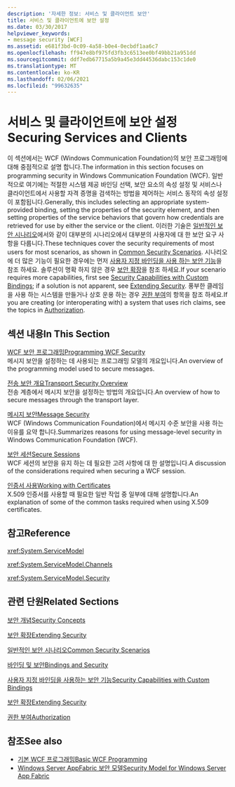 ```yaml
---
description: '자세한 정보: 서비스 및 클라이언트 보안'
title: 서비스 및 클라이언트에 보안 설정
ms.date: 03/30/2017
helpviewer_keywords:
- message security [WCF]
ms.assetid: e681f3bd-0c09-4a58-b0e4-0ecbdf1aa6c7
ms.openlocfilehash: ff947e8bf975fd3fb3c6513ee0bf49bb21a951dd
ms.sourcegitcommit: ddf7edb67715a5b9a45e3dd44536dabc153c1de0
ms.translationtype: MT
ms.contentlocale: ko-KR
ms.lasthandoff: 02/06/2021
ms.locfileid: "99632635"
---
```

# <a name="securing-services-and-clients"></a><span data-ttu-id="ce6dd-103">서비스 및 클라이언트에 보안 설정</span><span class="sxs-lookup"><span data-stu-id="ce6dd-103">Securing Services and Clients</span></span>

<span data-ttu-id="ce6dd-104">이 섹션에서는 WCF (Windows Communication Foundation)의 보안 프로그래밍에 대해 중점적으로 설명 합니다.</span><span class="sxs-lookup"><span data-stu-id="ce6dd-104">The information in this section focuses on programming security in Windows Communication Foundation (WCF).</span></span> <span data-ttu-id="ce6dd-105">일반적으로 여기에는 적절한 시스템 제공 바인딩 선택, 보안 요소의 속성 설정 및 서비스나 클라이언트에서 사용할 자격 증명을 검색하는 방법을 제어하는 서비스 동작의 속성 설정이 포함됩니다.</span><span class="sxs-lookup"><span data-stu-id="ce6dd-105">Generally, this includes selecting an appropriate system-provided binding, setting the properties of the security element, and then setting properties of the service behaviors that govern how credentials are retrieved for use by either the service or the client.</span></span> <span data-ttu-id="ce6dd-106">이러한 기술은 [일반적인 보안 시나리오](common-security-scenarios.md)에서와 같이 대부분의 시나리오에서 대부분의 사용자에 대 한 보안 요구 사항을 다룹니다.</span><span class="sxs-lookup"><span data-stu-id="ce6dd-106">These techniques cover the security requirements of most users for most scenarios, as shown in [Common Security Scenarios](common-security-scenarios.md).</span></span> <span data-ttu-id="ce6dd-107">시나리오에 더 많은 기능이 필요한 경우에는 먼저 [사용자 지정 바인딩을 사용 하는 보안 기능](security-capabilities-with-custom-bindings.md)을 참조 하세요. 솔루션이 명확 하지 않은 경우 [보안 확장](../extending/extending-security.md)을 참조 하세요.</span><span class="sxs-lookup"><span data-stu-id="ce6dd-107">If your scenario requires more capabilities, first see [Security Capabilities with Custom Bindings](security-capabilities-with-custom-bindings.md); if a solution is not apparent, see [Extending Security](../extending/extending-security.md).</span></span> <span data-ttu-id="ce6dd-108">풍부한 클레임을 사용 하는 시스템을 만들거나 상호 운용 하는 경우 [권한 부여](authorization-in-wcf.md)의 항목을 참조 하세요.</span><span class="sxs-lookup"><span data-stu-id="ce6dd-108">If you are creating (or interoperating with) a system that uses rich claims, see the topics in [Authorization](authorization-in-wcf.md).</span></span>  
  
## <a name="in-this-section"></a><span data-ttu-id="ce6dd-109">섹션 내용</span><span class="sxs-lookup"><span data-stu-id="ce6dd-109">In This Section</span></span>  

 [<span data-ttu-id="ce6dd-110">WCF 보안 프로그래밍</span><span class="sxs-lookup"><span data-stu-id="ce6dd-110">Programming WCF Security</span></span>](programming-wcf-security.md)  
 <span data-ttu-id="ce6dd-111">메시지 보안을 설정하는 데 사용되는 프로그래밍 모델의 개요입니다.</span><span class="sxs-lookup"><span data-stu-id="ce6dd-111">An overview of the programming model used to secure messages.</span></span>  
  
 [<span data-ttu-id="ce6dd-112">전송 보안 개요</span><span class="sxs-lookup"><span data-stu-id="ce6dd-112">Transport Security Overview</span></span>](transport-security-overview.md)  
 <span data-ttu-id="ce6dd-113">전송 계층에서 메시지 보안을 설정하는 방법의 개요입니다.</span><span class="sxs-lookup"><span data-stu-id="ce6dd-113">An overview of how to secure messages through the transport layer.</span></span>  
  
 [<span data-ttu-id="ce6dd-114">메시지 보안</span><span class="sxs-lookup"><span data-stu-id="ce6dd-114">Message Security</span></span>](message-security-in-wcf.md)  
 <span data-ttu-id="ce6dd-115">WCF (Windows Communication Foundation)에서 메시지 수준 보안을 사용 하는 이유를 요약 합니다.</span><span class="sxs-lookup"><span data-stu-id="ce6dd-115">Summarizes reasons for using message-level security in Windows Communication Foundation (WCF).</span></span>  
  
 [<span data-ttu-id="ce6dd-116">보안 세션</span><span class="sxs-lookup"><span data-stu-id="ce6dd-116">Secure Sessions</span></span>](secure-sessions.md)  
 <span data-ttu-id="ce6dd-117">WCF 세션의 보안을 유지 하는 데 필요한 고려 사항에 대 한 설명입니다.</span><span class="sxs-lookup"><span data-stu-id="ce6dd-117">A discussion of the considerations required when securing a WCF session.</span></span>  
  
 [<span data-ttu-id="ce6dd-118">인증서 사용</span><span class="sxs-lookup"><span data-stu-id="ce6dd-118">Working with Certificates</span></span>](working-with-certificates.md)  
 <span data-ttu-id="ce6dd-119">X.509 인증서를 사용할 때 필요한 일반 작업 중 일부에 대해 설명합니다.</span><span class="sxs-lookup"><span data-stu-id="ce6dd-119">An explanation of some of the common tasks required when using X.509 certificates.</span></span>  
  
## <a name="reference"></a><span data-ttu-id="ce6dd-120">참고</span><span class="sxs-lookup"><span data-stu-id="ce6dd-120">Reference</span></span>  

 <xref:System.ServiceModel>  
  
 <xref:System.ServiceModel.Channels>  
  
 <xref:System.ServiceModel.Security>  
  
## <a name="related-sections"></a><span data-ttu-id="ce6dd-121">관련 단원</span><span class="sxs-lookup"><span data-stu-id="ce6dd-121">Related Sections</span></span>  

 [<span data-ttu-id="ce6dd-122">보안 개념</span><span class="sxs-lookup"><span data-stu-id="ce6dd-122">Security Concepts</span></span>](security-concepts.md)  
  
 [<span data-ttu-id="ce6dd-123">보안 확장</span><span class="sxs-lookup"><span data-stu-id="ce6dd-123">Extending Security</span></span>](../extending/extending-security.md)  
  
 [<span data-ttu-id="ce6dd-124">일반적인 보안 시나리오</span><span class="sxs-lookup"><span data-stu-id="ce6dd-124">Common Security Scenarios</span></span>](common-security-scenarios.md)  
  
 [<span data-ttu-id="ce6dd-125">바인딩 및 보안</span><span class="sxs-lookup"><span data-stu-id="ce6dd-125">Bindings and Security</span></span>](bindings-and-security.md)  
  
 [<span data-ttu-id="ce6dd-126">사용자 지정 바인딩을 사용하는 보안 기능</span><span class="sxs-lookup"><span data-stu-id="ce6dd-126">Security Capabilities with Custom Bindings</span></span>](security-capabilities-with-custom-bindings.md)  
  
 [<span data-ttu-id="ce6dd-127">보안 확장</span><span class="sxs-lookup"><span data-stu-id="ce6dd-127">Extending Security</span></span>](../extending/extending-security.md)  
  
 [<span data-ttu-id="ce6dd-128">권한 부여</span><span class="sxs-lookup"><span data-stu-id="ce6dd-128">Authorization</span></span>](authorization-in-wcf.md)  
  
## <a name="see-also"></a><span data-ttu-id="ce6dd-129">참조</span><span class="sxs-lookup"><span data-stu-id="ce6dd-129">See also</span></span>

- [<span data-ttu-id="ce6dd-130">기본 WCF 프로그래밍</span><span class="sxs-lookup"><span data-stu-id="ce6dd-130">Basic WCF Programming</span></span>](../basic-wcf-programming.md)
- <span data-ttu-id="ce6dd-131">[Windows Server AppFabric 보안 모델](/previous-versions/appfabric/ee677202(v=azure.10))</span><span class="sxs-lookup"><span data-stu-id="ce6dd-131">[Security Model for Windows Server App Fabric](/previous-versions/appfabric/ee677202(v=azure.10))</span></span>
